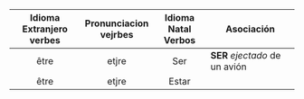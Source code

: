 | Idioma Extranjero <br /> verbes | Pronunciacion <br /> vejrbes | Idioma Natal <br /> Verbos | Asociación |
|:-----------------:|:-------------:|:------------:|------------|
| être              | etjre         | Ser          | __SER__ *ejectado* de un avión |
| être              | etjre         | Estar        |            |

		